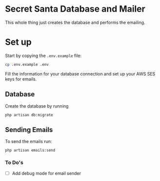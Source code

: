 # Secret Santa Database and Mailer

This whole thing just creates the database and performs the emailing.

# Set up

Start by copying the `.env.example` file:

```bash
cp .env.example .env
```

Fill the information for your database connection and set up your AWS SES keys for emails.

## Database

Create the database by running

```
php artisan db:migrate
```

## Sending Emails

To send the emails run:

```
php artisan emails:send
```

### To Do's 
- [ ] Add debug mode for email sender